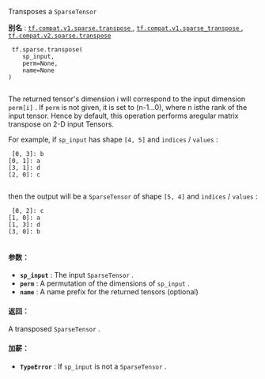 Transposes a  `SparseTensor` 

**别名** : [ `tf.compat.v1.sparse.transpose` ](/api_docs/python/tf/sparse/transpose), [ `tf.compat.v1.sparse_transpose` ](/api_docs/python/tf/sparse/transpose), [ `tf.compat.v2.sparse.transpose` ](/api_docs/python/tf/sparse/transpose)

```
 tf.sparse.transpose(
    sp_input,
    perm=None,
    name=None
)
 
```

The returned tensor's dimension i will correspond to the input dimension `perm[i]` . If  `perm`  is not given, it is set to (n-1...0), where n isthe rank of the input tensor. Hence by default, this operation performs aregular matrix transpose on 2-D input Tensors.

For example, if  `sp_input`  has shape  `[4, 5]`  and  `indices`  /  `values` :

```
 [0, 3]: b
[0, 1]: a
[3, 1]: d
[2, 0]: c
 
```

then the output will be a  `SparseTensor`  of shape  `[5, 4]`  and `indices`  /  `values` :

```
 [0, 2]: c
[1, 0]: a
[1, 3]: d
[3, 0]: b
 
```

#### 参数：
- **`sp_input`** : The input  `SparseTensor` .
- **`perm`** : A permutation of the dimensions of  `sp_input` .
- **`name`** : A name prefix for the returned tensors (optional)


#### 返回：
A transposed  `SparseTensor` .

#### 加薪：
- **`TypeError`** : If  `sp_input`  is not a  `SparseTensor` .
